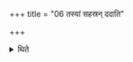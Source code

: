 +++
title = "06 तस्यां सहस्रन् ददाति"

+++

<details><summary>थिते</summary>

6. In it (the sacrificer) gives one thousand (cows). 
</details>
